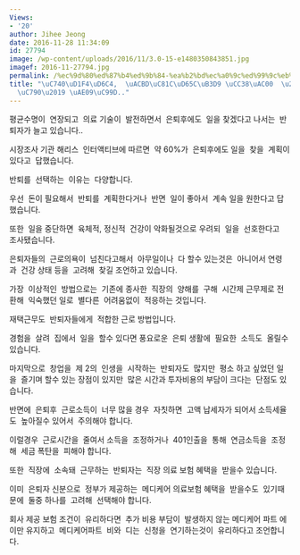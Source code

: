 ```yaml
---
Views:
- '20'
author: Jihee Jeong
date: 2016-11-28 11:34:09
id: 27794
image: /wp-content/uploads/2016/11/3.0-15-e1480350843851.jpg
imagef: 2016-11-27794.jpg
permalink: /%ec%9d%80%ed%87%b4%ed%9b%84-%ea%b2%bd%ec%a0%9c%ed%99%9c%eb%8f%99-%ec%b0%b8%ea%b0%80-%eb%b0%98%ed%87%b4%ec%9e%90-%ea%b8%89%ec%a6%9d/
title: "\uC740\uD1F4\uD6C4,  \uACBD\uC81C\uD65C\uB3D9 \uCC38\uAC00  \u2018\uBC18\uD1F4\
  \uC790\u2019 \uAE09\uC99D.."
---
```


평균수명이  연장되고  의료 기술이  발전하면서  은퇴후에도  일을 찾겠다고 나서는  반퇴자가 늘고 있습니다..

시장조사 기관 해리스  인터액티브에 따르면  약 60%가  은퇴후에도 일을  찾을  계획이 있다고  답했습니다.

반퇴를  선택하는  이유는  다양합니다.

우선  돈이 필요해서  반퇴를  계획한다거나  반면  일이 좋아서  계속 일을 원한다고 답했습니다.

또한  일을 중단하면  육체적, 정신적  건강이 악화될것으로 우려되  일을  선호한다고  조사됐습니다.

은퇴자들의  근로의욕이  넘친다고해서  아무일이나  다 할수 있는것은  아니어서 연령과  건강 상태 등을  고려해  찾길 조언하고 있습니다.

가장  이상적인  방법으로는  기존에 종사한  직장의  양해를  구해  시간제 근무제로 전환해  익숙했던 일로  별다른  어려움없이  적응하는 것입니다.

재택근무도  반퇴자들에게  적합한 근로 방법입니다.

경험을  살려  집에서  일을  할수 있다면 풍요로운  은퇴 생활에  필요한  소득도  올릴수 있습니다.

마지막으로  창업을  제 2의  인생을  시작하는  반퇴자도  많지만  평소 하고 싶었던 일을  즐기며 할수 있는 장점이 있지만  많은 시간과 투자비용의 부담이 크다는  단점도 있습니다.

반면에  은퇴후  근로소득이  너무 많을 경우  자칫하면  고액 납세자가 되어서 소득세율도  높아질수 있어서  주의해야 합니다.

이럴경우  근로시간을  줄여서 소득을  조정하거나  401인출을  통해  연금소득을  조정해  세금 폭탄을  피해야 합니다.

또한  직장에  소속돼  근무하는  반퇴자는  직장 의료 보험 혜택을  받을수 있습니다.

이미  은퇴자 신분으로  정부가 제공하는  메디케어 의료보험 혜택을  받을수도  있기때문에  둘중 하나를  고려해  선택해야 합니다.

회사 제공 보험 조건이  유리하다면  추가 비용 부담이  발생하지 않는 메디케어 파트 에이만 유지하고  메디케어파트  비와  디는  신청을  연기하는것이  유리하다고 조언합니다.

&nbsp;